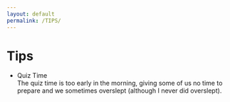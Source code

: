 ```yaml
---
layout: default
permalink: /TIPS/
---
```


# Tips

- Quiz Time <br>
The quiz time is too early in the morning, giving some of us no time to prepare and we sometimes overslept (although I never did overslept).

